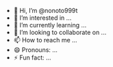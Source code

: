 - 👋 Hi, I’m @nonoto999t
- 👀 I’m interested in ...
- 🌱 I’m currently learning ...
- 💞️ I’m looking to collaborate on ...
- 📫 How to reach me ...
- 😄 Pronouns: ...
- ⚡ Fun fact: ...

<!---
nonoto999t/nonoto999t is a ✨ special ✨ repository because its `README.md` (this file) appears on your GitHub profile.
You can click the Preview link to take a look at your changes.
--->
